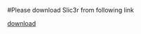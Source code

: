 #Please download Slic3r from following link

[download](https://www.space.ntu.edu.tw/navigate/s/017EE28287CF4C0D9CA4C437C38D6BB8QQY)
